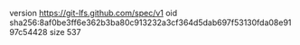 version https://git-lfs.github.com/spec/v1
oid sha256:8af0be3ff6e362b3ba80c913232a3cf364d5dab697f53130fda08e9197c54428
size 537
